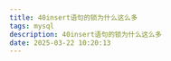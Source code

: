 ```yaml
---
title: 40insert语句的锁为什么这么多
tags: mysql
description: 40insert语句的锁为什么这么多
date: 2025-03-22 10:20:13
---
```

